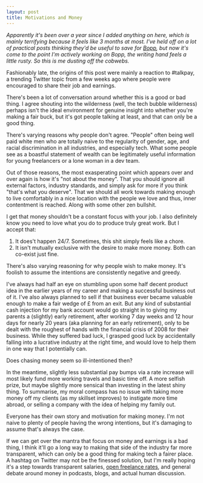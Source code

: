 ```yaml
---
layout: post
title: Motivations and Money
---
```

<p class="faded with-border"><em>Apparently it's been over a year since I added anything on here, which is mainly terrifying because it feels like 3 months at most. I've held off on a lot of practical posts thinking they'd be useful to save for <a href="http://bopp.io/">Bopp</a>, but now it's come to the point I'm actively working on Bopp, the writing hand feels a little rusty. So this is me dusting off the cobwebs.</em></p>

Fashionably late, the origins of this post were mainly a reaction to #talkpay, a trending Twitter topic from a few weeks ago where people were encouraged to share their job and earnings.

There's been a lot of conversation around whether this is a good or bad thing. I agree shouting into the wilderness (well, the tech bubble wilderness) perhaps isn't the ideal environment for genuine insight into whether you're making a fair buck, but it's got people talking at least, and that can only be a good thing. 

There's varying reasons why people don't agree. "People" often being well paid white men who are totally naive to the regularity of gender, age, and racial discrimination in all industries, and especially tech. What some people see as a boastful statement of wealth can be legitimately useful information for young freelancers or a lone woman in a dev team. 

Out of those reasons, the most exasperating point which appears over and over again is how it's "not about the money". That you should ignore all external factors, industry standards, and simply ask for more if you think "that's what you deserve". That we should all work towards making enough to live comfortably in a nice location with the people we love and thus, inner contentment is reached. Along with some other zen bullshit. 

I get that money shouldn't be a constant focus with your job. I also definitely know you need to love what you do to produce truly great work. But I accept that:

1. It does't happen 24/7. Sometimes, this shit simply feels like a chore.
2. It isn't mutually exclusive with the desire to make more money. Both can co-exist just fine.

There's also varying reasoning for why people wish to make money. It's foolish to assume the intentions are consistently negative and greedy.

I've always had half an eye on stumbling upon some half decent product idea in the earlier years of my career and making a successful business out of it. I've also always planned to sell if that business ever became valuable enough to make a fair wedge of £ from an exit. But any kind of substantial cash injection for my bank account would go straight in to giving my parents a (slightly) early retirement, after working 7 day weeks and 12 hour days for nearly 20 years (aka planning for an early retirement), only to be dealt with the roughest of hands with the financial crisis of 2008 for their business. While they suffered bad luck, I grasped good luck by accidentally falling into a lucrative industry at the right time, and would love to help them in one way that I potentially can.

Does chasing money seem so ill-intentioned then?

In the meantime, slightly less substantial pay bumps via a rate increase will most likely fund more working travels and basic time off. A more selfish prize, but maybe slightly more sensical than investing in the latest shiny thing. To summarise, my moral compass has no issue with taking more money off my clients (as my skillset improves) to instigate more time abroad, or selling a company with the idea of helping my family out.

Everyone has their own story and motivation for making money. I'm not naive to plenty of people having the wrong intentions, but it's damaging to assume that's always the case.

If we can get over the mantra that focus on money and earnings is a bad thing, I think it'll go a long way to making that side of the industry far more transparent, which can only be a good thing for making tech a fairer place. A hashtag on Twitter may not be the finessed solution, but I'm really hoping it's a step towards transparent salaries, <a href=“http://jacksmith.is/describing/“>open freelance rates</a>, and general debate around money in podcasts, blogs, and actual human discussion. 